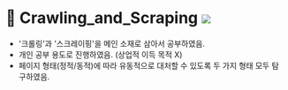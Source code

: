 # 📌 Crawling_and_Scraping <img src="https://img.shields.io/badge/Python-3776AB?style=flat-square&logo=Python&logoColor=white"/> 
* '크롤링'과 '스크레이핑'을 메인 소재로 삼아서 공부하였음.
* 개인 공부 용도로 진행하였음. (상업적 이득 목적 X)
* 페이지 형태(정적/동적)에 따라 유동적으로 대처할 수 있도록 두 가지 형태 모두 탐구하였음.
